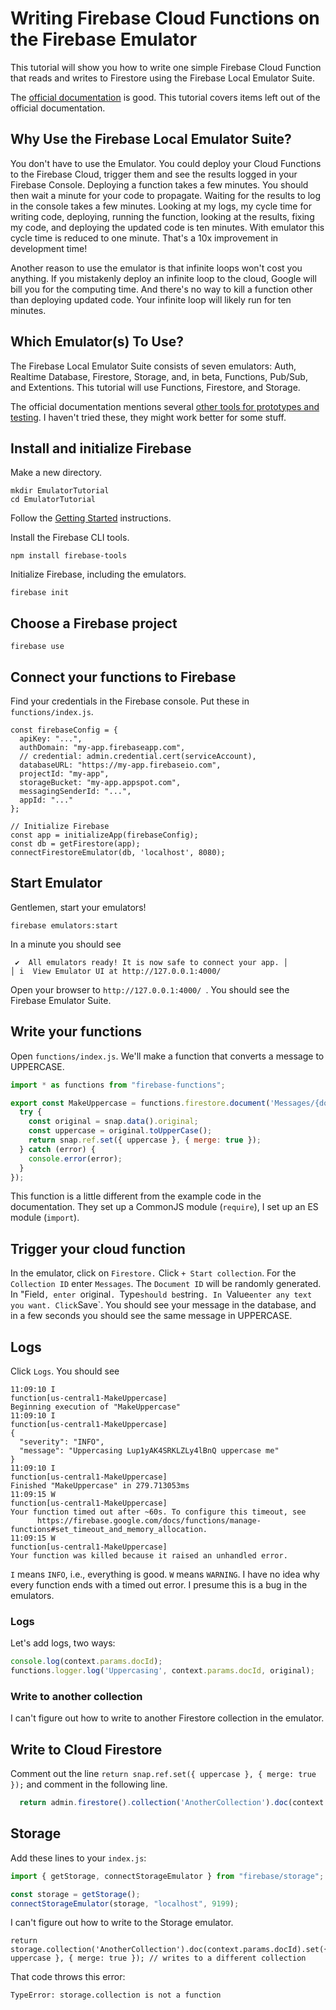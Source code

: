 # Writing Firebase Cloud Functions on the Firebase Emulator

This tutorial will show you how to write one simple Firebase Cloud Function that reads and writes to Firestore using the Firebase Local Emulator Suite.

The [official documentation](https://firebase.google.com/docs/emulator-suite) is good. This tutorial covers items left out of the official documentation.

## Why Use the Firebase Local Emulator Suite?

You don't have to use the Emulator. You could deploy your Cloud Functions to the Firebase Cloud, trigger them and see the results logged in your Firebase Console. Deploying a function takes a few minutes. You should then wait a minute for your code to propagate. Waiting for the results to log in the console takes a few minutes. Looking at my logs, my cycle time for writing code, deploying, running the function, looking at the results, fixing my code, and deploying the updated code is ten minutes. With emulator this cycle time is reduced to one minute. That's a 10x improvement in development time!

Another reason to use the emulator is that infinite loops won't cost you anything. If you mistakenly deploy an infinite loop to the cloud, Google will bill you for the computing time. And there's no way to kill a function other than deploying updated code. Your infinite loop will likely run for ten minutes.

## Which Emulator(s) To Use?

The Firebase Local Emulator Suite consists of seven emulators: Auth, Realtime Database, Firestore, Storage, and, in beta, Functions, Pub/Sub, and Extentions. This tutorial will use Functions, Firestore, and Storage.

The official documentation mentions several [other tools for prototypes and testing](https://firebase.google.com/docs/emulator-suite#other_tools_for_prototyping_and_testing). I haven't tried these, they might work better for some stuff.

## Install and initialize Firebase

Make a new directory.

```
mkdir EmulatorTutorial
cd EmulatorTutorial
```

Follow the [Getting Started](https://firebase.google.com/docs/emulator-suite/connect_and_prototype) instructions.

Install the Firebase CLI tools.

```
npm install firebase-tools
```

Initialize Firebase, including the emulators.

```
firebase init
```

## Choose a Firebase project

```
firebase use
```

## Connect your functions to Firebase

Find your credentials in the Firebase console. Put these in `functions/index.js`.

```
const firebaseConfig = {
  apiKey: "...",
  authDomain: "my-app.firebaseapp.com",
  // credential: admin.credential.cert(serviceAccount),
  databaseURL: "https://my-app.firebaseio.com",
  projectId: "my-app",
  storageBucket: "my-app.appspot.com",
  messagingSenderId: "...",
  appId: "..."
};

// Initialize Firebase
const app = initializeApp(firebaseConfig);
const db = getFirestore(app);
connectFirestoreEmulator(db, 'localhost', 8080);
```

## Start Emulator

Gentlemen, start your emulators!

```
firebase emulators:start
```

In a minute you should see

```
 ✔  All emulators ready! It is now safe to connect your app. │
│ i  View Emulator UI at http://127.0.0.1:4000/   
```

Open your browser to `http://127.0.0.1:4000/ `. You should see the Firebase Emulator Suite. 

## Write your functions

Open `functions/index.js`.  We'll make a function that converts a message to UPPERCASE.

```js
import * as functions from "firebase-functions";

export const MakeUppercase = functions.firestore.document('Messages/{docId}').onCreate((snap, context) => {
  try {
    const original = snap.data().original;
    const uppercase = original.toUpperCase();
    return snap.ref.set({ uppercase }, { merge: true });
  } catch (error) {
    console.error(error);
  }
});
```

This function is a little different from the example code in the documentation. They set up a CommonJS module (`require`), I set up an ES module (`import`).

## Trigger your cloud function

In the emulator, click on `Firestore.` Click `+ Start collection`. For the `Collection ID` enter `Messages`. The `Document ID` will be randomly generated. In "Field`, enter `original`. `Type` should be `string`. In `Value` enter any text you want. Click `Save`. You should see your message in the database, and in a few seconds you should see the same message in UPPERCASE.

## Logs

Click `Logs`. You should see

```
11:09:10 I
function[us-central1-MakeUppercase]
Beginning execution of "MakeUppercase"
11:09:10 I
function[us-central1-MakeUppercase]
{
  "severity": "INFO",
  "message": "Uppercasing Lup1yAK4SRKLZLy4lBnQ uppercase me"
}
11:09:10 I
function[us-central1-MakeUppercase]
Finished "MakeUppercase" in 279.713053ms
11:09:15 W
function[us-central1-MakeUppercase]
Your function timed out after ~60s. To configure this timeout, see
      https://firebase.google.com/docs/functions/manage-functions#set_timeout_and_memory_allocation.
11:09:15 W
function[us-central1-MakeUppercase]
Your function was killed because it raised an unhandled error.
```

`I` means `INFO`, i.e., everything is good. `W` means `WARNING`. I have no idea why every function ends with a timed out error. I presume this is a bug in the emulators.

### Logs

Let's add logs, two ways:

```js
console.log(context.params.docId);
functions.logger.log('Uppercasing', context.params.docId, original);
```

### Write to another collection

I can't figure out how to write to another Firestore collection in the emulator.

## Write to Cloud Firestore

Comment out the line `return snap.ref.set({ uppercase }, { merge: true });` and comment in the following line.

```js
  return admin.firestore().collection('AnotherCollection').doc(context.params.docId).set({ uppercase }, { merge: true }); // writes to a different collection
```

## Storage

Add these lines to your `index.js`:

```js
import { getStorage, connectStorageEmulator } from "firebase/storage";

const storage = getStorage();
connectStorageEmulator(storage, "localhost", 9199);
```

I can't figure out how to write to the Storage emulator.

```
return storage.collection('AnotherCollection').doc(context.params.docId).set({ uppercase }, { merge: true }); // writes to a different collection
```

That code throws this error:

```
TypeError: storage.collection is not a function
```
